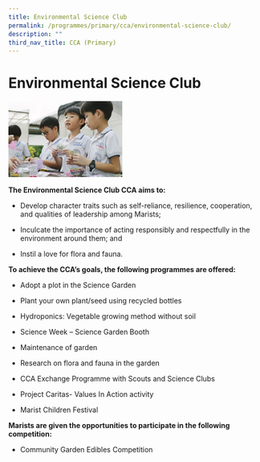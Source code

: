 ```yaml
---
title: Environmental Science Club
permalink: /programmes/primary/cca/environmental-science-club/
description: ""
third_nav_title: CCA (Primary)
---
```

# Environmental Science Club

<img src="/images/CCA/Primary/Science%20Garden%20Club_D1R0725.jpg"  
     style="width:45%">


**The Environmental Science Club CCA aims to:** 

*   Develop character traits such as self-reliance, resilience, cooperation, and qualities of leadership among Marists;
*   Inculcate the importance of acting responsibly and respectfully in the environment around them; and  
    
*   Instil a love for flora and fauna.

**To achieve the CCA’s goals, the following programmes are offered:** 

*   Adopt a plot in the Science Garden
*   Plant your own plant/seed using recycled bottles
*   Hydroponics: Vegetable growing method without soil  
    
*   Science Week – Science Garden Booth
*   Maintenance of garden
*   Research on flora and fauna in the garden
*   CCA Exchange Programme with Scouts and Science Clubs  
    
*   Project Caritas- Values In Action activity  
    
*   Marist Children Festival  
    

  

**Marists are given the opportunities to participate in the following competition:** 

*   Community Garden Edibles Competition